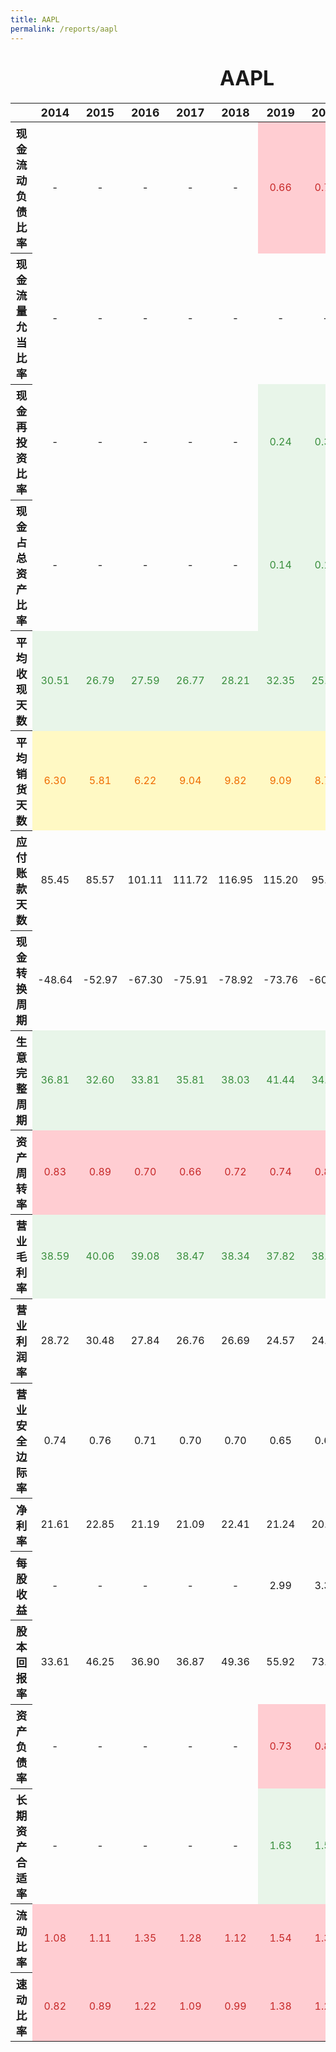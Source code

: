 ```yaml
---
title: AAPL
permalink: /reports/aapl
---
```


<style type="text/css">
#T_f03f4 th {
  font-size: 110%;
  text-align: center;
}
#T_f03f4 td {
  text-align: center;
}
#T_f03f4 caption {
  caption-side: top;
  font-size: 200%;
  font-weight: bold;
  text-align: center;
  margin: 20px 0 20px 0;
}
#T_f03f4_row0_col5, #T_f03f4_row0_col6, #T_f03f4_row0_col7, #T_f03f4_row0_col8, #T_f03f4_row0_col9, #T_f03f4_row3_col7, #T_f03f4_row3_col8, #T_f03f4_row3_col9, #T_f03f4_row9_col0, #T_f03f4_row9_col1, #T_f03f4_row9_col2, #T_f03f4_row9_col3, #T_f03f4_row9_col4, #T_f03f4_row9_col5, #T_f03f4_row9_col6, #T_f03f4_row16_col5, #T_f03f4_row16_col6, #T_f03f4_row16_col7, #T_f03f4_row16_col8, #T_f03f4_row16_col9, #T_f03f4_row17_col7, #T_f03f4_row17_col8, #T_f03f4_row17_col9, #T_f03f4_row18_col0, #T_f03f4_row18_col1, #T_f03f4_row18_col2, #T_f03f4_row18_col3, #T_f03f4_row18_col4, #T_f03f4_row18_col5, #T_f03f4_row18_col6, #T_f03f4_row18_col7, #T_f03f4_row18_col8, #T_f03f4_row18_col9, #T_f03f4_row19_col0, #T_f03f4_row19_col1, #T_f03f4_row19_col2, #T_f03f4_row19_col3, #T_f03f4_row19_col4, #T_f03f4_row19_col5, #T_f03f4_row19_col6, #T_f03f4_row19_col7, #T_f03f4_row19_col8, #T_f03f4_row19_col9 {
  background-color: #ffcdd2;
  color: #c62828;
}
#T_f03f4_row1_col9, #T_f03f4_row2_col5, #T_f03f4_row2_col6, #T_f03f4_row2_col7, #T_f03f4_row2_col8, #T_f03f4_row2_col9, #T_f03f4_row3_col5, #T_f03f4_row3_col6, #T_f03f4_row4_col0, #T_f03f4_row4_col1, #T_f03f4_row4_col2, #T_f03f4_row4_col3, #T_f03f4_row4_col4, #T_f03f4_row4_col5, #T_f03f4_row4_col6, #T_f03f4_row4_col7, #T_f03f4_row4_col8, #T_f03f4_row4_col9, #T_f03f4_row8_col0, #T_f03f4_row8_col1, #T_f03f4_row8_col2, #T_f03f4_row8_col3, #T_f03f4_row8_col4, #T_f03f4_row8_col5, #T_f03f4_row8_col6, #T_f03f4_row8_col7, #T_f03f4_row8_col8, #T_f03f4_row8_col9, #T_f03f4_row9_col7, #T_f03f4_row9_col8, #T_f03f4_row9_col9, #T_f03f4_row10_col0, #T_f03f4_row10_col1, #T_f03f4_row10_col2, #T_f03f4_row10_col3, #T_f03f4_row10_col4, #T_f03f4_row10_col5, #T_f03f4_row10_col6, #T_f03f4_row10_col7, #T_f03f4_row10_col8, #T_f03f4_row10_col9, #T_f03f4_row17_col5, #T_f03f4_row17_col6 {
  background-color: #e8f5e9;
  color: #388e3c;
}
#T_f03f4_row5_col0, #T_f03f4_row5_col1, #T_f03f4_row5_col2, #T_f03f4_row5_col3, #T_f03f4_row5_col4, #T_f03f4_row5_col5, #T_f03f4_row5_col6, #T_f03f4_row5_col7, #T_f03f4_row5_col8, #T_f03f4_row5_col9 {
  background-color: #fff9c4;
  color: #ef6c00;
}
</style>
<table id="T_f03f4">
  <caption>AAPL</caption>
  <thead>
    <tr>
      <th class="blank level0" >&nbsp;</th>
      <th id="T_f03f4_level0_col0" class="col_heading level0 col0" >2014</th>
      <th id="T_f03f4_level0_col1" class="col_heading level0 col1" >2015</th>
      <th id="T_f03f4_level0_col2" class="col_heading level0 col2" >2016</th>
      <th id="T_f03f4_level0_col3" class="col_heading level0 col3" >2017</th>
      <th id="T_f03f4_level0_col4" class="col_heading level0 col4" >2018</th>
      <th id="T_f03f4_level0_col5" class="col_heading level0 col5" >2019</th>
      <th id="T_f03f4_level0_col6" class="col_heading level0 col6" >2020</th>
      <th id="T_f03f4_level0_col7" class="col_heading level0 col7" >2021</th>
      <th id="T_f03f4_level0_col8" class="col_heading level0 col8" >2022</th>
      <th id="T_f03f4_level0_col9" class="col_heading level0 col9" >2023</th>
    </tr>
  </thead>
  <tbody>
    <tr>
      <th id="T_f03f4_level0_row0" class="row_heading level0 row0" >现金流动负债比率</th>
      <td id="T_f03f4_row0_col0" class="data row0 col0" >-</td>
      <td id="T_f03f4_row0_col1" class="data row0 col1" >-</td>
      <td id="T_f03f4_row0_col2" class="data row0 col2" >-</td>
      <td id="T_f03f4_row0_col3" class="data row0 col3" >-</td>
      <td id="T_f03f4_row0_col4" class="data row0 col4" >-</td>
      <td id="T_f03f4_row0_col5" class="data row0 col5" >0.66</td>
      <td id="T_f03f4_row0_col6" class="data row0 col6" >0.77</td>
      <td id="T_f03f4_row0_col7" class="data row0 col7" >0.83</td>
      <td id="T_f03f4_row0_col8" class="data row0 col8" >0.79</td>
      <td id="T_f03f4_row0_col9" class="data row0 col9" >0.76</td>
    </tr>
    <tr>
      <th id="T_f03f4_level0_row1" class="row_heading level0 row1" >现金流量允当比率</th>
      <td id="T_f03f4_row1_col0" class="data row1 col0" >-</td>
      <td id="T_f03f4_row1_col1" class="data row1 col1" >-</td>
      <td id="T_f03f4_row1_col2" class="data row1 col2" >-</td>
      <td id="T_f03f4_row1_col3" class="data row1 col3" >-</td>
      <td id="T_f03f4_row1_col4" class="data row1 col4" >-</td>
      <td id="T_f03f4_row1_col5" class="data row1 col5" >-</td>
      <td id="T_f03f4_row1_col6" class="data row1 col6" >-</td>
      <td id="T_f03f4_row1_col7" class="data row1 col7" >-</td>
      <td id="T_f03f4_row1_col8" class="data row1 col8" >-</td>
      <td id="T_f03f4_row1_col9" class="data row1 col9" >3.88</td>
    </tr>
    <tr>
      <th id="T_f03f4_level0_row2" class="row_heading level0 row2" >现金再投资比率</th>
      <td id="T_f03f4_row2_col0" class="data row2 col0" >-</td>
      <td id="T_f03f4_row2_col1" class="data row2 col1" >-</td>
      <td id="T_f03f4_row2_col2" class="data row2 col2" >-</td>
      <td id="T_f03f4_row2_col3" class="data row2 col3" >-</td>
      <td id="T_f03f4_row2_col4" class="data row2 col4" >-</td>
      <td id="T_f03f4_row2_col5" class="data row2 col5" >0.24</td>
      <td id="T_f03f4_row2_col6" class="data row2 col6" >0.30</td>
      <td id="T_f03f4_row2_col7" class="data row2 col7" >0.40</td>
      <td id="T_f03f4_row2_col8" class="data row2 col8" >0.54</td>
      <td id="T_f03f4_row2_col9" class="data row2 col9" >0.46</td>
    </tr>
    <tr>
      <th id="T_f03f4_level0_row3" class="row_heading level0 row3" >现金占总资产比率</th>
      <td id="T_f03f4_row3_col0" class="data row3 col0" >-</td>
      <td id="T_f03f4_row3_col1" class="data row3 col1" >-</td>
      <td id="T_f03f4_row3_col2" class="data row3 col2" >-</td>
      <td id="T_f03f4_row3_col3" class="data row3 col3" >-</td>
      <td id="T_f03f4_row3_col4" class="data row3 col4" >-</td>
      <td id="T_f03f4_row3_col5" class="data row3 col5" >0.14</td>
      <td id="T_f03f4_row3_col6" class="data row3 col6" >0.12</td>
      <td id="T_f03f4_row3_col7" class="data row3 col7" >0.10</td>
      <td id="T_f03f4_row3_col8" class="data row3 col8" >0.07</td>
      <td id="T_f03f4_row3_col9" class="data row3 col9" >0.08</td>
    </tr>
    <tr>
      <th id="T_f03f4_level0_row4" class="row_heading level0 row4" >平均收现天数</th>
      <td id="T_f03f4_row4_col0" class="data row4 col0" >30.51</td>
      <td id="T_f03f4_row4_col1" class="data row4 col1" >26.79</td>
      <td id="T_f03f4_row4_col2" class="data row4 col2" >27.59</td>
      <td id="T_f03f4_row4_col3" class="data row4 col3" >26.77</td>
      <td id="T_f03f4_row4_col4" class="data row4 col4" >28.21</td>
      <td id="T_f03f4_row4_col5" class="data row4 col5" >32.35</td>
      <td id="T_f03f4_row4_col6" class="data row4 col6" >25.96</td>
      <td id="T_f03f4_row4_col7" class="data row4 col7" >21.15</td>
      <td id="T_f03f4_row4_col8" class="data row4 col8" >25.21</td>
      <td id="T_f03f4_row4_col9" class="data row4 col9" >27.47</td>
    </tr>
    <tr>
      <th id="T_f03f4_level0_row5" class="row_heading level0 row5" >平均销货天数</th>
      <td id="T_f03f4_row5_col0" class="data row5 col0" >6.30</td>
      <td id="T_f03f4_row5_col1" class="data row5 col1" >5.81</td>
      <td id="T_f03f4_row5_col2" class="data row5 col2" >6.22</td>
      <td id="T_f03f4_row5_col3" class="data row5 col3" >9.04</td>
      <td id="T_f03f4_row5_col4" class="data row5 col4" >9.82</td>
      <td id="T_f03f4_row5_col5" class="data row5 col5" >9.09</td>
      <td id="T_f03f4_row5_col6" class="data row5 col6" >8.79</td>
      <td id="T_f03f4_row5_col7" class="data row5 col7" >9.12</td>
      <td id="T_f03f4_row5_col8" class="data row5 col8" >9.41</td>
      <td id="T_f03f4_row5_col9" class="data row5 col9" >9.61</td>
    </tr>
    <tr>
      <th id="T_f03f4_level0_row6" class="row_heading level0 row6" >应付账款天数</th>
      <td id="T_f03f4_row6_col0" class="data row6 col0" >85.45</td>
      <td id="T_f03f4_row6_col1" class="data row6 col1" >85.57</td>
      <td id="T_f03f4_row6_col2" class="data row6 col2" >101.11</td>
      <td id="T_f03f4_row6_col3" class="data row6 col3" >111.72</td>
      <td id="T_f03f4_row6_col4" class="data row6 col4" >116.95</td>
      <td id="T_f03f4_row6_col5" class="data row6 col5" >115.20</td>
      <td id="T_f03f4_row6_col6" class="data row6 col6" >95.29</td>
      <td id="T_f03f4_row6_col7" class="data row6 col7" >83.17</td>
      <td id="T_f03f4_row6_col8" class="data row6 col8" >97.05</td>
      <td id="T_f03f4_row6_col9" class="data row6 col9" >108.00</td>
    </tr>
    <tr>
      <th id="T_f03f4_level0_row7" class="row_heading level0 row7" >现金转换周期</th>
      <td id="T_f03f4_row7_col0" class="data row7 col0" >-48.64</td>
      <td id="T_f03f4_row7_col1" class="data row7 col1" >-52.97</td>
      <td id="T_f03f4_row7_col2" class="data row7 col2" >-67.30</td>
      <td id="T_f03f4_row7_col3" class="data row7 col3" >-75.91</td>
      <td id="T_f03f4_row7_col4" class="data row7 col4" >-78.92</td>
      <td id="T_f03f4_row7_col5" class="data row7 col5" >-73.76</td>
      <td id="T_f03f4_row7_col6" class="data row7 col6" >-60.54</td>
      <td id="T_f03f4_row7_col7" class="data row7 col7" >-52.90</td>
      <td id="T_f03f4_row7_col8" class="data row7 col8" >-62.43</td>
      <td id="T_f03f4_row7_col9" class="data row7 col9" >-70.92</td>
    </tr>
    <tr>
      <th id="T_f03f4_level0_row8" class="row_heading level0 row8" >生意完整周期</th>
      <td id="T_f03f4_row8_col0" class="data row8 col0" >36.81</td>
      <td id="T_f03f4_row8_col1" class="data row8 col1" >32.60</td>
      <td id="T_f03f4_row8_col2" class="data row8 col2" >33.81</td>
      <td id="T_f03f4_row8_col3" class="data row8 col3" >35.81</td>
      <td id="T_f03f4_row8_col4" class="data row8 col4" >38.03</td>
      <td id="T_f03f4_row8_col5" class="data row8 col5" >41.44</td>
      <td id="T_f03f4_row8_col6" class="data row8 col6" >34.75</td>
      <td id="T_f03f4_row8_col7" class="data row8 col7" >30.27</td>
      <td id="T_f03f4_row8_col8" class="data row8 col8" >34.62</td>
      <td id="T_f03f4_row8_col9" class="data row8 col9" >37.08</td>
    </tr>
    <tr>
      <th id="T_f03f4_level0_row9" class="row_heading level0 row9" >资产周转率</th>
      <td id="T_f03f4_row9_col0" class="data row9 col0" >0.83</td>
      <td id="T_f03f4_row9_col1" class="data row9 col1" >0.89</td>
      <td id="T_f03f4_row9_col2" class="data row9 col2" >0.70</td>
      <td id="T_f03f4_row9_col3" class="data row9 col3" >0.66</td>
      <td id="T_f03f4_row9_col4" class="data row9 col4" >0.72</td>
      <td id="T_f03f4_row9_col5" class="data row9 col5" >0.74</td>
      <td id="T_f03f4_row9_col6" class="data row9 col6" >0.83</td>
      <td id="T_f03f4_row9_col7" class="data row9 col7" >1.08</td>
      <td id="T_f03f4_row9_col8" class="data row9 col8" >1.12</td>
      <td id="T_f03f4_row9_col9" class="data row9 col9" >1.09</td>
    </tr>
    <tr>
      <th id="T_f03f4_level0_row10" class="row_heading level0 row10" >营业毛利率</th>
      <td id="T_f03f4_row10_col0" class="data row10 col0" >38.59</td>
      <td id="T_f03f4_row10_col1" class="data row10 col1" >40.06</td>
      <td id="T_f03f4_row10_col2" class="data row10 col2" >39.08</td>
      <td id="T_f03f4_row10_col3" class="data row10 col3" >38.47</td>
      <td id="T_f03f4_row10_col4" class="data row10 col4" >38.34</td>
      <td id="T_f03f4_row10_col5" class="data row10 col5" >37.82</td>
      <td id="T_f03f4_row10_col6" class="data row10 col6" >38.23</td>
      <td id="T_f03f4_row10_col7" class="data row10 col7" >41.78</td>
      <td id="T_f03f4_row10_col8" class="data row10 col8" >43.31</td>
      <td id="T_f03f4_row10_col9" class="data row10 col9" >44.13</td>
    </tr>
    <tr>
      <th id="T_f03f4_level0_row11" class="row_heading level0 row11" >营业利润率</th>
      <td id="T_f03f4_row11_col0" class="data row11 col0" >28.72</td>
      <td id="T_f03f4_row11_col1" class="data row11 col1" >30.48</td>
      <td id="T_f03f4_row11_col2" class="data row11 col2" >27.84</td>
      <td id="T_f03f4_row11_col3" class="data row11 col3" >26.76</td>
      <td id="T_f03f4_row11_col4" class="data row11 col4" >26.69</td>
      <td id="T_f03f4_row11_col5" class="data row11 col5" >24.57</td>
      <td id="T_f03f4_row11_col6" class="data row11 col6" >24.15</td>
      <td id="T_f03f4_row11_col7" class="data row11 col7" >29.78</td>
      <td id="T_f03f4_row11_col8" class="data row11 col8" >30.29</td>
      <td id="T_f03f4_row11_col9" class="data row11 col9" >29.82</td>
    </tr>
    <tr>
      <th id="T_f03f4_level0_row12" class="row_heading level0 row12" >营业安全边际率</th>
      <td id="T_f03f4_row12_col0" class="data row12 col0" >0.74</td>
      <td id="T_f03f4_row12_col1" class="data row12 col1" >0.76</td>
      <td id="T_f03f4_row12_col2" class="data row12 col2" >0.71</td>
      <td id="T_f03f4_row12_col3" class="data row12 col3" >0.70</td>
      <td id="T_f03f4_row12_col4" class="data row12 col4" >0.70</td>
      <td id="T_f03f4_row12_col5" class="data row12 col5" >0.65</td>
      <td id="T_f03f4_row12_col6" class="data row12 col6" >0.63</td>
      <td id="T_f03f4_row12_col7" class="data row12 col7" >0.71</td>
      <td id="T_f03f4_row12_col8" class="data row12 col8" >0.70</td>
      <td id="T_f03f4_row12_col9" class="data row12 col9" >0.68</td>
    </tr>
    <tr>
      <th id="T_f03f4_level0_row13" class="row_heading level0 row13" >净利率</th>
      <td id="T_f03f4_row13_col0" class="data row13 col0" >21.61</td>
      <td id="T_f03f4_row13_col1" class="data row13 col1" >22.85</td>
      <td id="T_f03f4_row13_col2" class="data row13 col2" >21.19</td>
      <td id="T_f03f4_row13_col3" class="data row13 col3" >21.09</td>
      <td id="T_f03f4_row13_col4" class="data row13 col4" >22.41</td>
      <td id="T_f03f4_row13_col5" class="data row13 col5" >21.24</td>
      <td id="T_f03f4_row13_col6" class="data row13 col6" >20.91</td>
      <td id="T_f03f4_row13_col7" class="data row13 col7" >25.88</td>
      <td id="T_f03f4_row13_col8" class="data row13 col8" >25.31</td>
      <td id="T_f03f4_row13_col9" class="data row13 col9" >25.31</td>
    </tr>
    <tr>
      <th id="T_f03f4_level0_row14" class="row_heading level0 row14" >每股收益</th>
      <td id="T_f03f4_row14_col0" class="data row14 col0" >-</td>
      <td id="T_f03f4_row14_col1" class="data row14 col1" >-</td>
      <td id="T_f03f4_row14_col2" class="data row14 col2" >-</td>
      <td id="T_f03f4_row14_col3" class="data row14 col3" >-</td>
      <td id="T_f03f4_row14_col4" class="data row14 col4" >-</td>
      <td id="T_f03f4_row14_col5" class="data row14 col5" >2.99</td>
      <td id="T_f03f4_row14_col6" class="data row14 col6" >3.31</td>
      <td id="T_f03f4_row14_col7" class="data row14 col7" >5.67</td>
      <td id="T_f03f4_row14_col8" class="data row14 col8" >6.15</td>
      <td id="T_f03f4_row14_col9" class="data row14 col9" >6.16</td>
    </tr>
    <tr>
      <th id="T_f03f4_level0_row15" class="row_heading level0 row15" >股本回报率</th>
      <td id="T_f03f4_row15_col0" class="data row15 col0" >33.61</td>
      <td id="T_f03f4_row15_col1" class="data row15 col1" >46.25</td>
      <td id="T_f03f4_row15_col2" class="data row15 col2" >36.90</td>
      <td id="T_f03f4_row15_col3" class="data row15 col3" >36.87</td>
      <td id="T_f03f4_row15_col4" class="data row15 col4" >49.36</td>
      <td id="T_f03f4_row15_col5" class="data row15 col5" >55.92</td>
      <td id="T_f03f4_row15_col6" class="data row15 col6" >73.69</td>
      <td id="T_f03f4_row15_col7" class="data row15 col7" >147.44</td>
      <td id="T_f03f4_row15_col8" class="data row15 col8" >175.46</td>
      <td id="T_f03f4_row15_col9" class="data row15 col9" >171.95</td>
    </tr>
    <tr>
      <th id="T_f03f4_level0_row16" class="row_heading level0 row16" >资产负债率</th>
      <td id="T_f03f4_row16_col0" class="data row16 col0" >-</td>
      <td id="T_f03f4_row16_col1" class="data row16 col1" >-</td>
      <td id="T_f03f4_row16_col2" class="data row16 col2" >-</td>
      <td id="T_f03f4_row16_col3" class="data row16 col3" >-</td>
      <td id="T_f03f4_row16_col4" class="data row16 col4" >-</td>
      <td id="T_f03f4_row16_col5" class="data row16 col5" >0.73</td>
      <td id="T_f03f4_row16_col6" class="data row16 col6" >0.80</td>
      <td id="T_f03f4_row16_col7" class="data row16 col7" >0.82</td>
      <td id="T_f03f4_row16_col8" class="data row16 col8" >0.86</td>
      <td id="T_f03f4_row16_col9" class="data row16 col9" >0.82</td>
    </tr>
    <tr>
      <th id="T_f03f4_level0_row17" class="row_heading level0 row17" >长期资产合适率</th>
      <td id="T_f03f4_row17_col0" class="data row17 col0" >-</td>
      <td id="T_f03f4_row17_col1" class="data row17 col1" >-</td>
      <td id="T_f03f4_row17_col2" class="data row17 col2" >-</td>
      <td id="T_f03f4_row17_col3" class="data row17 col3" >-</td>
      <td id="T_f03f4_row17_col4" class="data row17 col4" >-</td>
      <td id="T_f03f4_row17_col5" class="data row17 col5" >1.63</td>
      <td id="T_f03f4_row17_col6" class="data row17 col6" >1.59</td>
      <td id="T_f03f4_row17_col7" class="data row17 col7" >1.35</td>
      <td id="T_f03f4_row17_col8" class="data row17 col8" >1.22</td>
      <td id="T_f03f4_row17_col9" class="data row17 col9" >1.44</td>
    </tr>
    <tr>
      <th id="T_f03f4_level0_row18" class="row_heading level0 row18" >流动比率</th>
      <td id="T_f03f4_row18_col0" class="data row18 col0" >1.08</td>
      <td id="T_f03f4_row18_col1" class="data row18 col1" >1.11</td>
      <td id="T_f03f4_row18_col2" class="data row18 col2" >1.35</td>
      <td id="T_f03f4_row18_col3" class="data row18 col3" >1.28</td>
      <td id="T_f03f4_row18_col4" class="data row18 col4" >1.12</td>
      <td id="T_f03f4_row18_col5" class="data row18 col5" >1.54</td>
      <td id="T_f03f4_row18_col6" class="data row18 col6" >1.36</td>
      <td id="T_f03f4_row18_col7" class="data row18 col7" >1.07</td>
      <td id="T_f03f4_row18_col8" class="data row18 col8" >0.88</td>
      <td id="T_f03f4_row18_col9" class="data row18 col9" >0.99</td>
    </tr>
    <tr>
      <th id="T_f03f4_level0_row19" class="row_heading level0 row19" >速动比率</th>
      <td id="T_f03f4_row19_col0" class="data row19 col0" >0.82</td>
      <td id="T_f03f4_row19_col1" class="data row19 col1" >0.89</td>
      <td id="T_f03f4_row19_col2" class="data row19 col2" >1.22</td>
      <td id="T_f03f4_row19_col3" class="data row19 col3" >1.09</td>
      <td id="T_f03f4_row19_col4" class="data row19 col4" >0.99</td>
      <td id="T_f03f4_row19_col5" class="data row19 col5" >1.38</td>
      <td id="T_f03f4_row19_col6" class="data row19 col6" >1.22</td>
      <td id="T_f03f4_row19_col7" class="data row19 col7" >0.91</td>
      <td id="T_f03f4_row19_col8" class="data row19 col8" >0.71</td>
      <td id="T_f03f4_row19_col9" class="data row19 col9" >0.84</td>
    </tr>
  </tbody>
</table>
